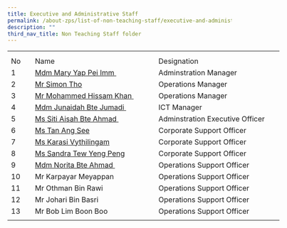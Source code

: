 ```yaml
---
title: Executive and Administrative Staff
permalink: /about-zps/list-of-non-teaching-staff/executive-and-administrative-staff/
description: ""
third_nav_title: Non Teaching Staff folder
---
```

<table style="border-collapse:
 collapse;width:458pt" width="610" cellspacing="0" cellpadding="0" border="0"><colgroup><col style="mso-width-source:userset;mso-width-alt:1462;width:30pt" width="40"> <col style="mso-width-source:userset;mso-width-alt:10422;
 width:214pt" span="2" width="285"></colgroup><tbody><tr style="mso-height-source:userset;height:7.5pt" height="10"><td style="height:7.5pt;width:30pt" width="40" class="xl66" height="10"></td><td style="width:214pt" width="285" class="xl67"></td><td style="width:214pt" width="285" class="xl67"></td></tr><tr style="height:15.0pt" height="20"><td style="height:15.0pt" class="xl68" height="20">No</td><td style="border-left:none" class="xl69">Name</td><td style="border-left:none" class="xl69">Designation</td></tr><tr style="height:15.0pt" height="20"><td style="height:15.0pt;border-top:none" class="xl68" height="20">1</td><td style="border-top:none;border-left:none" class="xl70"><a href="mailto:mary_yap@schools.gov.sg">Mdm Mary Yap Pei Imm<span style="mso-spacerun:yes">&nbsp;</span></a></td><td style="border-top:none;border-left:none" class="xl69">Adminstration Manager</td></tr><tr style="height:15.0pt" height="20"><td style="height:15.0pt;border-top:none" class="xl68" height="20">2</td><td style="border-top:none;border-left:none;width:214pt" width="285" class="xl71"><a href="mailto:tho_yong_huat@schools.gov.sg">Mr Simon Tho</a></td><td style="border-top:none;border-left:none" class="xl69">Operations Manager</td></tr><tr style="height:15.0pt" height="20"><td style="height:15.0pt;border-top:none" class="xl68" height="20">3</td><td style="border-top:none;border-left:none" class="xl70"><a href="mailto:mohammed_hissam_khan@schools.gov.sg">Mr Mohammed Hissam Khan<span style="mso-spacerun:yes">&nbsp;</span></a></td><td style="border-top:none;border-left:none" class="xl69">Operations Manager</td></tr><tr style="height:15.0pt" height="20"><td style="height:15.0pt;border-top:none" class="xl68" height="20">4</td><td style="border-top:none;border-left:none" class="xl70"><a href="mailto:junaidah_jumadi@schools.gov.sg">Mdm Junaidah Bte Jumadi<span style="mso-spacerun:yes">&nbsp;</span></a></td><td style="border-top:none;border-left:none" class="xl69">ICT Manager</td></tr><tr style="height:15.0pt" height="20"><td style="height:15.0pt;border-top:none" class="xl68" height="20">5</td><td style="border-top:none;border-left:none" class="xl70"><a href="mailto:siti_aisah_ahmad@schools.gov.sg">Ms Siti Aisah Bte Ahmad<span style="mso-spacerun:yes">&nbsp;</span></a></td><td style="border-top:none;border-left:none" class="xl69">Adminstration Executive Officer</td></tr><tr style="height:15.0pt" height="20"><td style="height:15.0pt;border-top:none" class="xl68" height="20">6</td><td style="border-top:none;border-left:none" class="xl70"><a href="mailto:tan_ang_see@schools.gov.sg">Ms Tan Ang See</a></td><td style="border-top:none;border-left:none" class="xl69">Corporate Support Officer</td></tr><tr style="height:15.0pt" height="20"><td style="height:15.0pt;border-top:none" class="xl68" height="20">7</td><td style="border-top:none;border-left:none" class="xl70"><a href="mailto:karasi_vythilingam@schools.gov.sg">Ms Karasi Vythilingam</a></td><td style="border-top:none;border-left:none" class="xl69">Corporate Support Officer</td></tr><tr style="height:15.0pt" height="20"><td style="height:15.0pt;border-top:none" class="xl68" height="20">8</td><td style="border-top:none;border-left:none" class="xl70"><a href="mailto:tew_yeng_peng@schools.gov.sg">Ms Sandra Tew Yeng Peng</a></td><td style="border-top:none;border-left:none" class="xl69">Corporate Support Officer</td></tr><tr style="height:15.0pt" height="20"><td style="height:15.0pt;border-top:none" class="xl68" height="20">9</td><td style="border-top:none;border-left:none" class="xl70"><a href="mailto:norita_ahmad@schools.gov.sg">Mdm Norita Bte Ahmad<span style="mso-spacerun:yes">&nbsp;</span></a></td><td style="border-top:none;border-left:none" class="xl69">Operations Support Officer</td></tr><tr style="height:15.0pt" height="20"><td style="height:15.0pt;border-top:none" class="xl68" height="20">10</td><td style="border-top:none;border-left:none" class="xl69">Mr Karpayar Meyappan</td><td style="border-top:none;border-left:none" class="xl69">Operations Support Officer</td></tr><tr style="height:15.0pt" height="20"><td style="height:15.0pt;border-top:none" class="xl68" height="20">11</td><td style="border-top:none;border-left:none" class="xl69">Mr Othman Bin Rawi<span style="mso-spacerun:yes">&nbsp;</span></td><td style="border-top:none;border-left:none" class="xl69">Operations Support Officer</td></tr><tr style="height:15.0pt" height="20"><td style="height:15.0pt;border-top:none" class="xl68" height="20">12</td><td style="border-top:none;border-left:none" class="xl69">Mr Johari Bin Basri<span style="mso-spacerun:yes">&nbsp;</span></td><td style="border-top:none;border-left:none" class="xl69">Operations Support Officer</td></tr><tr style="height:15.0pt" height="20"><td style="height:15.0pt;border-top:none" class="xl68" height="20">13</td><td style="border-top:none;border-left:none" class="xl69">Mr Bob Lim Boon Boo<span style="mso-spacerun:yes">&nbsp;</span></td><td style="border-top:none;border-left:none" class="xl69">Operations Support Officer</td></tr><tr style="mso-height-source:userset;height:5.25pt" height="7"><td style="height:5.25pt" class="xl66" height="7"></td><td class="xl67"></td><td class="xl67"></td></tr></tbody></table>
